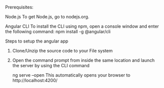 Prerequisites:	

Node.js                                                                                                                                   To get Node.js, go to nodejs.org.

Angular CLI
To install the CLI using npm, open a console window and enter the following command:
npm install -g @angular/cli

Steps to setup the angular app
1.	Clone/Unzip the source code to your File system
2.	Open the command prompt from inside the same location and launch the server by using the CLI command

	  ng serve –open
	  This automatically opens your browser to http://localhost:4200/

